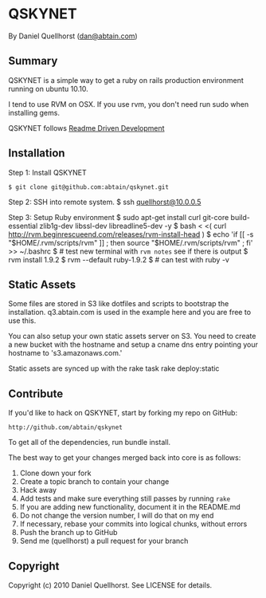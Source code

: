 QSKYNET
=======

By Daniel Quellhorst (dan@abtain.com)


Summary
-------

QSKYNET is a simple way to get a ruby on rails production environment running on 
ubuntu 10.10.

I tend to use RVM on OSX. If you use rvm, you don't need run sudo when installing
gems.

QSKYNET follows [Readme Driven Development](http://tom.preston-werner.com/2010/08/23/readme-driven-development.html)


Installation
------------

Step 1: Install QSKYNET

    $ git clone git@github.com:abtain/qskynet.git

Step 2: SSH into remote system.
    $ ssh quellhorst@10.0.0.5

Step 3: Setup Ruby environment
    $ sudo apt-get install curl git-core build-essential zlib1g-dev libssl-dev libreadline5-dev -y
    $ bash < <( curl http://rvm.beginrescueend.com/releases/rvm-install-head )
    $ echo 'if [[ -s "$HOME/.rvm/scripts/rvm" ]]  ; then source "$HOME/.rvm/scripts/rvm" ; fi' >> ~/.bashrc
    $ # test new terminal with `rvm notes` see if there is output
    $ rvm install 1.9.2
    $ rvm --default ruby-1.9.2
    $ # can test with ruby -v


Static Assets
-------------

Some files are stored in S3 like dotfiles and scripts to bootstrap the
installation. q3.abtain.com is used in the example here and you are
free to use this.

You can also setup your own static assets server on S3. You need to
create a new bucket with the hostname and setup a cname dns entry
pointing your hostname to 's3.amazonaws.com.'

Static assets are synced up with the rake task
    rake deploy:static


Contribute
----------

If you'd like to hack on QSKYNET, start by forking my repo on GitHub:

    http://github.com/abtain/qskynet

To get all of the dependencies, run bundle install.

The best way to get your changes merged back into core is as follows:

1. Clone down your fork
1. Create a topic branch to contain your change
1. Hack away
1. Add tests and make sure everything still passes by running `rake`
1. If you are adding new functionality, document it in the README.md
1. Do not change the version number, I will do that on my end
1. If necessary, rebase your commits into logical chunks, without errors
1. Push the branch up to GitHub
1. Send me (quellhorst) a pull request for your branch


Copyright
---------

Copyright (c) 2010 Daniel Quellhorst. See LICENSE for details.
